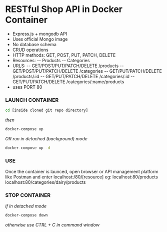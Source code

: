 # RESTful Shop API in Docker Container

- Express.js + mongodb API
- Uses official Mongo image
- No database schema
- CRUD operations 
- HTTP methods: GET, POST, PUT, PATCH, DELETE
- Resources:
-- Products
-- Categories
- URLS:
-- GET/POST/PUT/PATCH/DELETE /products
-- GET/POST/PUT/PATCH/DELETE /categories
-- GET/PUT/PATCH/DELETE /products/:id
-- GET/PUT/PATCH/DELETE /categories/:id
-- GET/PUT/PATCH/DELETE /categories/:name/products
- uses PORT 80

### LAUNCH CONTAINER

```sh
cd [inside cloned git repo directory]
```
_then_
```sh
docker-compose up 
```
_OR run in detached (background) mode_
```sh
docker-compose up -d
```
### USE
Once the container is launced, open browser or API management platform like Postman and enter 
localhost:/80/[resource]
eg: 
localhost:80/products
localhost:80/categories/dairy/products

### STOP CONTAINER
_if in detached mode_
```sh
docker-compose down
```
_otherwise_
_use CTRL + C in command window_
